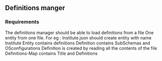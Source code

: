 ## Definitions manger 

### Requirements
The definitions manager should be able to load definitions from a file 
One entity from one file. For eg : Institute.json should create entity with name Institute
Entity contains definitions
Definition contains SubSchemas and OSconfigurations 
Definition is created by reading all the contents of the file
Definitions-Map contains Title and Definitions


